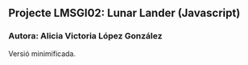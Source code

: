 ## Projecte LMSGI02: Lunar Lander (Javascript)

### Autora: Alicia Victoria López González

Versió minimificada.
